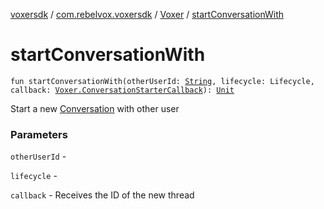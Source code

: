 [voxersdk](../../index.md) / [com.rebelvox.voxersdk](../index.md) / [Voxer](index.md) / [startConversationWith](./start-chat-with.md)

# startConversationWith

`fun startConversationWith(otherUserId: `[`String`](https://kotlinlang.org/api/latest/jvm/stdlib/kotlin/-string/index.html)`, lifecycle: Lifecycle, callback: `[`Voxer.ConversationStarterCallback`](-chat-starter-callback/index.md)`): `[`Unit`](https://kotlinlang.org/api/latest/jvm/stdlib/kotlin/-unit/index.html)

Start a new [Conversation](../../chat/-chat/index.md) with other user

### Parameters

`otherUserId` -

`lifecycle` -

`callback` - Receives the ID of the new thread